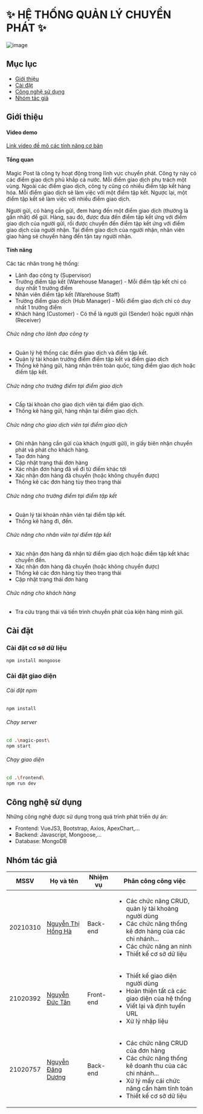 # **✨ HỆ THỐNG QUẢN LÝ CHUYỂN PHÁT ✨**
![image](https://github.com/Haha6400/magic-post/assets/100295385/3bbcf37d-09c0-49e4-a170-8ff87bfdc695)
## Mục lục
- [Giới thiệu](https://github.com/Haha6400/magic-post?tab=readme-ov-file#gi%E1%BB%9Bi-thi%E1%BB%87u)
- [Cài đặt](https://github.com/Haha6400/magic-post?tab=readme-ov-file#c%C3%A0i-%C4%91%E1%BA%B7t)
- [Công nghệ sử dụng](https://github.com/Haha6400/magic-post?tab=readme-ov-file#c%C3%B4ng-ngh%E1%BB%87-s%E1%BB%AD-d%E1%BB%A5ng)
- [Nhóm tác giả](https://github.com/Haha6400/magic-post?tab=readme-ov-file#nh%C3%B3m-t%C3%A1c-gi%E1%BA%A3)

## Giới thiệu
#### Video demo
[Link video đề mô các tính năng cơ bản](https://drive.google.com/file/d/1Ht0HBp6BUx1foF47GM5B6gqZKtbWlHr9/view?usp=sharing)
#### Tổng quan
Magic Post là công ty hoạt động trong lĩnh vực chuyển phát. Công ty này có các điểm giao dịch phủ khắp cả nước. Mỗi điểm giao dịch phụ trách một vùng. Ngoài các điểm giao dịch, công ty cũng có nhiều điểm tập kết hàng hóa. Mỗi điểm giao dịch sẽ làm việc với một điểm tập kết. Ngược lại, một điểm tập kết sẽ làm việc với nhiều điểm giao dịch.

Người gửi, có hàng cần gửi, đem hàng đến một điểm giao dịch (thường là gần nhất) để gửi. Hàng, sau đó, được đưa đến điểm tập kết ứng với điểm giao dịch của người gửi, rồi được chuyển đến điểm tập kết ứng với điểm giao dịch của người nhận. Tại điểm giao dịch của người nhận, nhân viên giao hàng sẽ chuyển hàng đến tận tay người nhận.
#### Tính năng
Các tác nhân trong hệ thống:
- Lãnh đạo công ty (Supervisor)
- Trưởng điểm tập kết (Warehouse Manager) - Mỗi điểm tập kết chỉ có duy nhất 1 trưởng điểm
- Nhân viên điểm tập kết (Warehouse Staff)
- Trưởng điểm giao dịch (Hub Manager) - Mỗi điểm giao dịch chỉ có duy nhất 1 trưởng điểm
- Khách hàng (Customer) - Có thể là người gửi (Sender) hoặc người nhận (Receiver)
###### Chức năng cho lãnh đạo công ty
- Quản lý hệ thống các điểm giao dịch và điểm tập kết.
- Quản lý tài khoản trưởng điểm điểm tập kết và điểm giao dịch
- Thống kê hàng gửi, hàng nhận trên toàn quốc, từng điểm giao dịch hoặc điểm tập kết.
###### Chức năng cho trưởng điểm tại điểm giao dịch
- Cấp tài khoản cho giao dịch viên tại điểm giao dịch.
- Thống kê hàng gửi, hàng nhận tại điểm giao dịch.
###### Chức năng cho giao dịch viên tại điểm giao dịch
- Ghi nhận hàng cần gửi của khách (người gửi), in giấy biên nhận chuyển phát và phát cho khách hàng.
- Tạo đơn hàng
- Cập nhật trạng thái đơn hàng
- Xác nhận đơn hàng đã về đi từ điểm khác tới
- Xác nhận đơn hàng đã chuyển (hoặc không chuyển được)
- Thống kê các đơn hàng tùy theo trạng thái
###### Chức năng cho trưởng điểm tại điểm tập kết
- Quản lý tài khoản nhân viên tại điểm tập kết.
- Thống kê hàng đi, đến.
###### Chức năng cho nhân viên tại điểm tập kết
- Xác nhận đơn hàng đã nhận từ điểm giao dịch hoặc điểm tập kết khác chuyển đến.
- Xác nhận đơn hàng đã chuyển (hoặc không chuyển được)
- Thống kê các đơn hàng tùy theo trạng thái
- Cập nhật trạng thái đơn hàng
###### Chức năng cho khách hàng
- Tra cứu trạng thái và tiến trình chuyển phát của kiện hàng mình gửi.

## Cài đặt
### Cài đặt cơ sở dữ liệu
```sh
npm install mongoose
```
### Cài đặt giao diện
###### Cài đặt npm
```sh
npm install
```
###### Chạy server
```sh
cd .\magic-post\
npm start
```
###### Chạy giao diện
```sh
cd .\frontend\
npm run dev
```
## Công nghệ sử dụng
Những công nghệ được sử dụng trong quá trình phát triển dự án:
- Frontend: VueJS3, Bootstrap, Axios, ApexChart,...
- Backend: Javascript, Mongoose,...
- Database: MongoDB
## Nhóm tác giả
| MSSV | Họ và tên | Nhiệm vụ | Phân công công việc |
| ------ | ------ | ------ | ------ |
| 20210310 | [Nguyễn Thị Hồng Hà](https://github.com/Haha6400) | Back-end | <ul><li>Các chức năng CRUD, quản lý tài khoảng người dùng</li><li>Các chức năng thống kê đơn hàng của các chi nhánh...</li><li>Các chức năng an ninh</li><li>Thiết kế cơ sở dữ liệu</li></ul>|
| 21020392 | [Nguyễn Đức Tân](https://github.com/ductan2003) | Front-end |<ul><li>Thiết kế giao diện người dùng</li><li>Hoàn thiện tất cả các giao diện của hệ thống</li><li>Viết lại và định tuyến URL</li><li>Xử lý nhập liệu</li></ul>|
| 21020757 | [Nguyễn Đăng Dương](https://github.com/21020757) | Back-end | <ul><li>Các chức năng CRUD của đơn hàng</li><li>Các chức năng thống kê doanh thu của các chi nhánh...</li><li>Xử lý mấy cái chức năng cần hàm tính toán</li><li>Thiết kế cơ sở dữ liệu</li></ul>|

